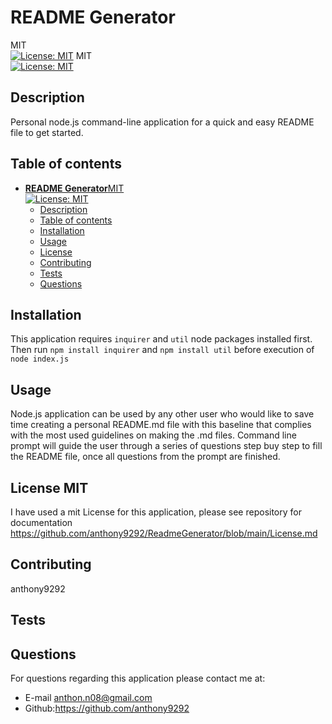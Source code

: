  
# **README Generator** 
MIT<br>[![License: MIT](https://img.shields.io/badge/License-MIT-yellow.svg)](https://opensource.org/licenses/MIT)
MIT <br>[![License: MIT](https://img.shields.io/badge/License-MIT-yellow.svg)](https://opensource.org/licenses/MIT)
## Description
Personal node.js command-line application for a quick and easy README file to get started.  

## Table of contents
- [**README Generator**MIT<br>![License: MIT](https://opensource.org/licenses/MIT)](#readme-generatormit)
  - [Description](#description)
  - [Table of contents](#table-of-contents)
  - [Installation](#installation)
  - [Usage](#usage)
  - [License](#license)
  - [Contributing](#contributing)
  - [Tests](#tests)
  - [Questions](#questions)

## Installation
 This application requires `inquirer` and `util` node packages installed first. Then run `npm install inquirer` and `npm install util` before execution of `node index.js`
## Usage 
 Node.js application can be used by any other user who would like to save time creating a personal README.md file with this baseline that complies with the most used guidelines on making the .md files. Command line prompt will guide the user through a series of questions step buy step to fill the README file, once all questions from the prompt are finished. 

## License MIT
I have used a mit License for this application, please see repository for documentation <https://github.com/anthony9292/ReadmeGenerator/blob/main/License.md>

## Contributing
   anthony9292
   
## Tests
        
## Questions
For questions regarding this application please contact me at:
- E-mail anthon.n08@gmail.com 
- Github:<https://github.com/anthony9292>

    